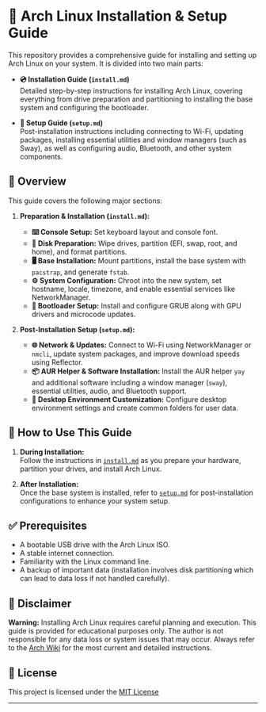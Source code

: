 # 🚀 Arch Linux Installation & Setup Guide

This repository provides a comprehensive guide for installing and setting up
Arch Linux on your system. It is divided into two main parts:

- **💿 Installation Guide (`install.md`)**  
Detailed step-by-step instructions for installing Arch Linux, covering
everything from drive preparation and partitioning to installing the base
system and configuring the bootloader.

- **🔧 Setup Guide (`setup.md`)**  
Post-installation instructions including connecting to Wi-Fi, updating
packages, installing essential utilities and window managers (such as Sway), as
well as configuring audio, Bluetooth, and other system components.

## 📑 Overview

This guide covers the following major sections:

1. **Preparation & Installation (`install.md`):**
   - **⌨️ Console Setup:** Set keyboard layout and console font.
   - **💽 Disk Preparation:** Wipe drives, partition (EFI, swap, root, and
   home), and format partitions.
   - **🖥️ Base Installation:** Mount partitions, install the base system with
   `pacstrap`, and generate `fstab`.
   - **⚙️ System Configuration:** Chroot into the new system, set hostname,
   locale, timezone, and enable essential services like NetworkManager.
   - **🚀 Bootloader Setup:** Install and configure GRUB along with GPU drivers
   and microcode updates.

2. **Post-Installation Setup (`setup.md`):**
   - **🌐 Network & Updates:** Connect to Wi-Fi using NetworkManager or
   `nmcli`, update system packages, and improve download speeds using
   Reflector.
   - **📦 AUR Helper & Software Installation:** Install the AUR helper `yay`
   and additional software including a window manager (`sway`), essential
   utilities, audio, and Bluetooth support.
   - **🎨 Desktop Environment Customization:** Configure desktop environment
   settings and create common folders for user data.

## 📝 How to Use This Guide

1. **During Installation:**  
Follow the instructions in [`install.md`](./install.md) as you prepare your
hardware, partition your drives, and install Arch Linux.

2. **After Installation:**  
Once the base system is installed, refer to [`setup.md`](./setup.md) for
post-installation configurations to enhance your system setup.

## ✅ Prerequisites

- A bootable USB drive with the Arch Linux ISO.
- A stable internet connection.
- Familiarity with the Linux command line.
- A backup of important data (installation involves disk partitioning which can
lead to data loss if not handled carefully).

## 🔴 Disclaimer

**Warning:** Installing Arch Linux requires careful planning and execution.
This guide is provided for educational purposes only. The author is not
responsible for any data loss or system issues that may occur. Always refer to
the [Arch Wiki](https://wiki.archlinux.org/) for the most current and detailed
instructions.

## 📄 License

This project is licensed under the [MIT License](LICENSE)

---
